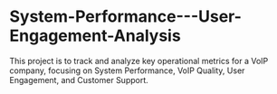 # System-Performance---User-Engagement-Analysis
 This project is to track and analyze key operational metrics for a VoIP company, focusing on System Performance, VoIP Quality, User Engagement, and Customer Support.

